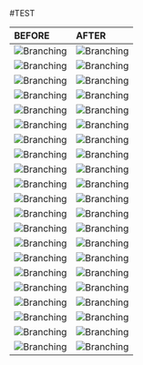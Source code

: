 #TEST


| BEFORE | AFTER|
|:-------------|:------------------|
|![Branching](./src/1-1.JPG)| ![Branching](./out_1547777466278/1-1.JPG)|
|![Branching](./src/1-2.JPG)| ![Branching](./out_1547777466278/1-2.JPG)|
|![Branching](./src/1-3.JPG)| ![Branching](./out_1547777466278/1-3.JPG)|
|![Branching](./src/1-4.JPG)| ![Branching](./out_1547777466278/1-4.JPG)|
|![Branching](./src/2-2.JPG)| ![Branching](./out_1547777466278/2-2.JPG)|
|![Branching](./src/2-3.JPG)| ![Branching](./out_1547777466278/2-3.JPG)|
|![Branching](./src/2-7.JPG)| ![Branching](./out_1547777466278/2-7.JPG)|
|![Branching](./src/2-8.JPG)|![Branching](./out_1547777466278/2-8.JPG)|
|![Branching](./src/2-9.JPG)|![Branching](./out_1547777466278/2-9.JPG)|
|![Branching](./src/2-10.JPG)|![Branching](./out_1547777466278/2-10.JPG)|
|![Branching](./src/2-11.JPG)|![Branching](./out_1547777466278/2-11.JPG)|
|![Branching](./src/3-1.JPG)|![Branching](./out_1547777466278/3-1.JPG)|
|![Branching](./src/3-2.JPG)|![Branching](./out_1547777466278/3-2.JPG)|
|![Branching](./src/3-3.JPG)|![Branching](./out_1547777466278/3-3.JPG)|
|![Branching](./src/3-5.JPG)|![Branching](./out_1547777466278/3-5.JPG)|
|![Branching](./src/3-6.JPG)|![Branching](./out_1547777466278/3-6.JPG)|
|![Branching](./src/3-7.JPG)|![Branching](./out_1547777466278/3-7.JPG)|
|![Branching](./src/4-1.JPG)|![Branching](./out_1547777466278/4-1.JPG)|
|![Branching](./src/4-2.JPG)|![Branching](./out_1547777466278/4-2.JPG)|
|![Branching](./src/4-3.JPG)|![Branching](./out_1547777466278/4-3.JPG)|
|![Branching](./src/4-4.JPG)|![Branching](./out_1547777466278/4-4.JPG)|

